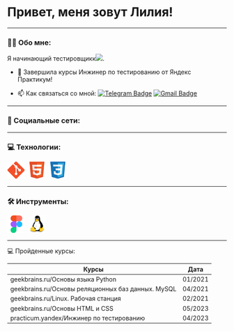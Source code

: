 # Привет, меня зовут Лилия!

---

### :man_technologist: Обо мне:

Я начинающий тестировщикк<img src="https://media.giphy.com/media/WUlplcMpOCEmTGBtBW/giphy.gif" width="30px">.

- :seedling: Завершила курсы Инжинер по тестированию от Яндекс Практикум!

- :mailbox: Как связаться со мной: [![Telegram Badge](https://img.shields.io/badge/-lukmanovaliliya-blue?style=flat&logo=Telegram&logoColor=white)](https://t.me/Liliya_Lukmanova) [![Gmail Badge](https://img.shields.io/badge/-Yandex-red?style=flat&logo=Yandex&logoColor=white)](mailto:lukmanova.lilya@yandex.ru)

---

### 🤝 Социальные сети:


---

### 💻 Технологии:

<div>
  <img src="https://github.com/devicons/devicon/blob/master/icons/git/git-original.svg" title="git" alt="git" width="40" height="40"/>&nbsp
  <img src="https://github.com/devicons/devicon/blob/master/icons/html5/html5-original.svg" title="html5" alt="html5" width="40" height="40"/>&nbsp
  <img src="https://github.com/devicons/devicon/blob/master/icons/css3/css3-original.svg" title="css" alt="css" width="40" height="40"/>&nbsp

</div>

---

### 🛠 Инструменты:

<div>
  <img src="https://github.com/devicons/devicon/blob/master/icons/figma/figma-original.svg" title="figma" alt="figma" width="40" height="40"/>&nbsp;
  <img src="https://github.com/devicons/devicon/blob/master/icons/linux/linux-original.svg" title="linux" alt="linux" width="40" height="40"/>&nbsp;

</div>

---

💻 Пройденные курсы:

| Курсы                                                           | Дата    |
| ----------------------------------------------------------------| :-----: |
| geekbrains.ru/Основы языка Python                               | 01/2021 |
| geekbrains.ru/Основы реляционных баз данных. MySQL              | 04/2021 |
| geekbrains.ru/Linux. Рабочая станция                            | 02/2021 |
| geekbrains.ru/Основы HTML и CSS                                 | 05/2023 |
| practicum.yandex/Инжинер по тестированию                        | 04/2023 |





